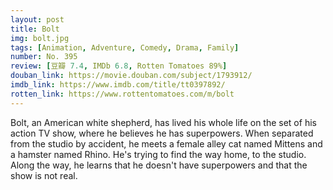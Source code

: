 ```yaml
---
layout: post 
title: Bolt
img: bolt.jpg
tags: [Animation, Adventure, Comedy, Drama, Family]
number: No. 395
review: [豆瓣 7.4, IMDb 6.8, Rotten Tomatoes 89%]
douban_link: https://movie.douban.com/subject/1793912/
imdb_link: https://www.imdb.com/title/tt0397892/
rotten_link: https://www.rottentomatoes.com/m/bolt
---
```


Bolt, an American white shepherd, has lived his whole life on the set of his action TV show, where he believes he has superpowers. When separated from the studio by accident, he meets a female alley cat named Mittens and a hamster named Rhino. He's trying to find the way home, to the studio. Along the way, he learns that he doesn't have superpowers and that the show is not real.